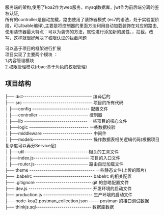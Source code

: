 服务端的架构,使用了koa2作为web服务，mysql数据库，jwt作为前后端分离的鉴权认证,    
所有的controller是自动加载，路由使用了装饰器模式 (es7的语法，处于实验型阶段，可以bable编译),主要是将控制器的里面方法利用自动加载装饰在对应的路由,    
使用装饰器最大特点：可以为装饰的方法，属性进行添加新的属性，，拦截，改写，这样就很好解决了权限认证的拦截问题  

可以基于项目的框架进行扩展  
项目实现了主要两个模块 ：   
1.内容管理模块  
2.权限管理模块(rbac:基于角色的权限管理)  

项目结构  
---
├── dist----------------------------------- 编译后的  
├── src ----------------------------------- 项目的所有代码  
│   ├──config ----------------------------- 配置文件  
│   ├──controller ------------------------- 控制器  
│   ├──lib -------------------------------- 一些项目的核心文件  
│   ├──logic ------------------------------ 一些数据校验  
│   ├──middleware ------------------------- 中间件  
│   ├──models------------------------------ 操作数据表相关逻辑代码(根据项目复杂度可以再分Service层)  
│   ├──util-------------------------------- 相关的工具文件  
│   ├──index.js---------------------------- 项目的入口文件  
│   ├──router.js--------------------------- 路由自动加载文件  
├── theme --------------------------------- 一些静态文件(上传的图片)  
├── .babelrc ------------------------------ babelrc 的相关配置  
├── .gitignore ---------------------------- git 的忽略配置文件  
├── dev.js -------------------------------- 开发环境的启动文件  
├── production.js ------------------------- 生产环境的启动文件  
├── node-koa2.postman_collection.json ----- postman 的接口测试数据  
├── thinkjs.sql---------------------------- 数据库数据  
